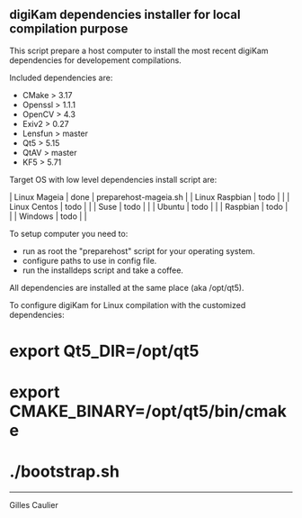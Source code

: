 digiKam dependencies installer for local compilation purpose
------------------------------------------------------------

This script prepare a host computer to install the most recent digiKam dependencies for developement compilations.

Included dependencies are:

- CMake         > 3.17
- Openssl       > 1.1.1
- OpenCV        > 4.3
- Exiv2         > 0.27
- Lensfun       > master
- Qt5           > 5.15
- QtAV          > master
- KF5           > 5.71

Target OS with low level dependencies install script are:

| Linux Mageia   | done | preparehost-mageia.sh |
| Linux Raspbian | todo |                       |
| Linux Centos   | todo |                       |
| Suse           | todo |                       |
| Ubuntu         | todo |                       |
| Raspbian       | todo |                       |
| Windows        | todo |                       |

To setup computer you need to:

- run as root the "preparehost" script for your operating system.
- configure paths to use in config file.
- run the installdeps script and take a coffee.

All dependencies are installed at the same place (aka /opt/qt5).

To configure digiKam for Linux compilation with the customized dependencies:

 # export Qt5_DIR=/opt/qt5
 # export CMAKE_BINARY=/opt/qt5/bin/cmake
 # ./bootstrap.sh

------------------------------------------------------------
Gilles Caulier